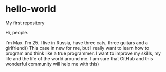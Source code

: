# hello-world
My first repository

Hi, people.

I'm Max. I'm 25. I live in Russia, have three cats, three guitars and a girlfriend)) This case in new for me, but I really want to learn how to program and think like a true programmer. I want to improve my skills, my life and the life of the world around me. I am sure that GitHub and this wonderful community will help me with this)
